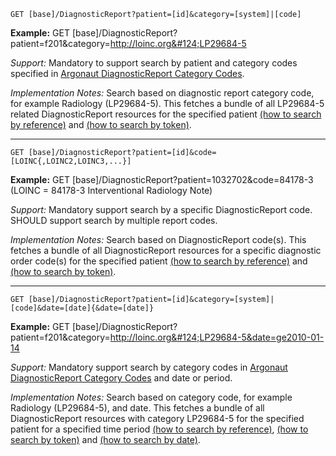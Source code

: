 

`GET [base]/DiagnosticReport?patient=[id]&category=[system]|[code]`

**Example:** GET [base]/DiagnosticReport?patient=f201&category=http://loinc.org&#124;LP29684-5

*Support:* Mandatory to support search by patient and category codes specified in [Argonaut DiagnosticReport Category Codes]. 

*Implementation Notes:* Search based on diagnostic report category code, for example Radiology (LP29684-5). This fetches a bundle of all LP29684-5 related DiagnosticReport resources for the specified patient  [(how to search by reference)] and [(how to search by token)].


-----------

`GET [base]/DiagnosticReport?patient=[id]&code=[LOINC{,LOINC2,LOINC3,...}]`

**Example:** GET [base]/DiagnosticReport?patient=1032702&code=84178-3  (LOINC =  84178-3 Interventional Radiology Note) 

*Support:* Mandatory support search by a specific DiagnosticReport code. SHOULD support search by multiple report codes.

*Implementation Notes:* Search based on DiagnosticReport code(s). This fetches a bundle of all DiagnosticReport resources for a specific diagnostic order code(s) for the specified patient  [(how to search by reference)] and [(how to search by token)].


-----------

`GET [base]/DiagnosticReport?patient=[id]&category=[system]|[code]&date=[date]{&date=[date]}`

**Example:** GET [base]/DiagnosticReport?patient=f201&category=http://loinc.org&#124;LP29684-5&date=ge2010-01-14

*Support:*  Mandatory support search by category codes in [Argonaut DiagnosticReport Category Codes] and date or period.

*Implementation Notes:*  Search based on category code, for example Radiology (LP29684-5), and date. This fetches a bundle of all DiagnosticReport resources with category LP29684-5 for the specified patient for a specified time period   [(how to search by reference)], [(how to search by token)] and [(how to search by date)].


  [Argonaut DiagnosticReport Category Codes]: ValueSet-diagnosticreport-category.html
  [(how to search by reference)]: {{site.data.fhir.path}}/search.html#reference
  [(how to search by token)]: {{site.data.fhir.path}}/search.html#token
  [Composite Search Parameters]: {{site.data.fhir.path}}/search.html#combining
  [(how to search by date)]: {{site.data.fhir.path}}/search.html#date
